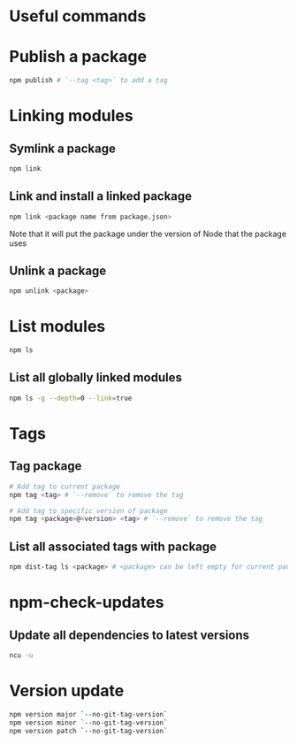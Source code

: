 # Useful commands

# Publish a package
```sh
npm publish # `--tag <tag>` to add a tag
```

# Linking modules

## Symlink a package
```sh
npm link
```

## Link and install a linked package
```sh
npm link <package name from package.json>
```
Note that it will put the package under the version of Node that the package uses

## Unlink a package
```sh
npm unlink <package>
```

# List modules
```sh
npm ls
```

## List all globally linked modules
```sh
npm ls -g --depth=0 --link=true
```

# Tags

## Tag package
```sh
# Add tag to current package
npm tag <tag> # `--remove` to remove the tag

# Add tag to specific version of package
npm tag <package>@<version> <tag> # `--remove` to remove the tag
```

## List all associated tags with package
```sh
npm dist-tag ls <package> # <package> can be left empty for current package
```

# npm-check-updates

## Update all dependencies to latest versions
```sh
ncu -u
```

# Version update 
```sh
npm version major `--no-git-tag-version`
npm version minor `--no-git-tag-version`
npm version patch `--no-git-tag-version`
```
